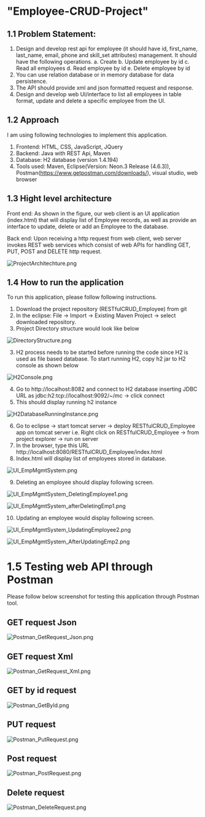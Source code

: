 # "Employee-CRUD-Project"

## 1.1 Problem Statement:

1.	Design and develop rest api for employee (it should have id, first_name, last_name, email, phone and skill_set attributes) management. It should have the following operations.
a.	Create
b.	Update employee by id
c.	Read all employees
d.	Read employee by id
e.	Delete employee by id
 
2.	You can use relation database or in memory database for data persistence. 
3.	The API should provide xml and json formatted request and response.
4.	Design and develop web UI/interface to list all employees in table format, update and delete a specific employee from the UI.

## 1.2 Approach
I am using following technologies to implement this application.
1.	Frontend:  HTML, CSS, JavaScript, JQuery
2.	Backend: Java with REST Api, Maven
3.	Database: H2 database (version 1.4.194)
4.	Tools used: Maven, Eclipse(Version: Neon.3 Release (4.6.3)), Postman(https://www.getpostman.com/downloads/), visual studio, web browser 

## 1.3 Hight level architecture
Front end: As shown in the figure, our web client is an UI application (index.html) that will display list of Employee records, as well as provide an interface to update, delete or add an Employee to the database.

Back end: Upon receiving a http request from web client, web server invokes REST web services which consist of web APIs for handling GET, PUT, POST and DELETE http request.

![ProjectArchitechture.png](https://github.com/poonamphate/Employee-CRUD-Project/blob/master/Images/ProjectArchitechture.png)

## 1.4 How to run the application

To run this application, please follow following instructions.

1.	Download the project repository (RESTfulCRUD_Employee) from git
2.	In the eclipse: File -> Import -> Existing Maven Project -> select downloaded repository. 
3.  Project Directory structure would look like below 

![DirectoryStructure.png](https://github.com/poonamphate/Employee-CRUD-Project/blob/master/DirectoryStructure.png)

3.	H2 process needs to be started before running the code since H2 is used as file based database. To start running H2,  copy h2 jar to H2 console as shown below 

![H2Console.png](https://github.com/poonamphate/Employee-CRUD-Project/blob/master/Images/H2Console.png)

4.	Go to http://localhost:8082 and connect to H2 database inserting JDBC URL as jdbc:h2:tcp://localhost:9092/~/mc -> click connect
5.	This should display running h2 instance

![H2DatabaseRunningInstance.png](https://github.com/poonamphate/Employee-CRUD-Project/blob/master/Images/H2DatabaseRunningInstance.png)

6.	Go to eclipse -> start tomcat server -> deploy RESTfulCRUD_Employee app on tomcat server i.e. Right click on RESTfulCRUD_Employee -> from project explorer -> run on server
7.	In the browser, type this URL  http://localhost:8080/RESTfulCRUD_Employee/index.html
8.	Index.html will display list of employees stored in database. 

![UI_EmpMgmtSystem.png](https://github.com/poonamphate/Employee-CRUD-Project/blob/master/Images/UI_EmpMgmtSystem.png)

9.	Deleting an employee should display following screen.

![UI_EmpMgmtSystem_DeletingEmployee1.png](https://github.com/poonamphate/Employee-CRUD-Project/blob/master/Images/UI_EmpMgmtSystem_DeletingEmployee1.png)

![UI_EmpMgmtSystem_afterDeletingEmp1.png](https://github.com/poonamphate/Employee-CRUD-Project/blob/master/Images/UI_EmpMgmtSystem_afterDeletingEmp1.png)

10.	Updating an employee would display following screen.

![UI_EmpMgmtSystem_UpdatingEmployee2.png](https://github.com/poonamphate/Employee-CRUD-Project/blob/master/Images/UI_EmpMgmtSystem_UpdatingEmployee2.png)

![UI_EmpMgmtSystem_AfterUpdatingEmp2.png](https://github.com/poonamphate/Employee-CRUD-Project/blob/master/Images/UI_EmpMgmtSystem_AfterUpdatingEmp2.png)

# 1.5 Testing web API through Postman
Please follow below screenshot for testing this application through Postman tool.

## GET request Json

![Postman_GetRequest_Json.png](https://github.com/poonamphate/Employee-CRUD-Project/blob/master/Images/Postman_GetRequest_Json.png)

## GET request Xml

![Postman_GetRequest_Xml.png](https://github.com/poonamphate/Employee-CRUD-Project/blob/master/Images/Postman_GetRequest_Xml.png)

## GET by id request 

![Postman_GetById.png](https://github.com/poonamphate/Employee-CRUD-Project/blob/master/Images/Postman_GetById.png)

## PUT request

![Postman_PutRequest.png](https://github.com/poonamphate/Employee-CRUD-Project/blob/master/Images/Postman_PutRequest.png)

## Post request

![Postman_PostRequest.png](https://github.com/poonamphate/Employee-CRUD-Project/blob/master/Images/Postman_PostRequest.png)

## Delete request

![Postman_DeleteRequest.png](https://github.com/poonamphate/Employee-CRUD-Project/blob/master/Images/Postman_DeleteRequest.png)




